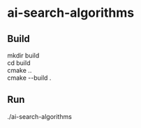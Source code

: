 # ai-search-algorithms

## Build

mkdir build <br />
cd build <br />
cmake .. <br />
cmake --build . <br />

## Run
./ai-search-algorithms

